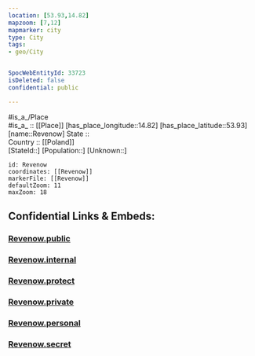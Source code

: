 ```yaml
---
location: [53.93,14.82] 
mapzoom: [7,12] 
mapmarker: city 
type: City
tags:
- geo/City


SpocWebEntityId: 33723
isDeleted: false
confidential: public

---
```

#is_a_/Place  
#is_a_ :: [[Place]] 
[has_place_longitude::14.82] 
[has_place_latitude::53.93] 
[name::Revenow] 
State ::  
Country :: [[Poland]]  
[StateId::] 
[Population::] 
[Unknown::] 


```leaflet
id: Revenow
coordinates: [[Revenow]] 
markerFile: [[Revenow]] 
defaultZoom: 11 
maxZoom: 18
```


## Confidential Links & Embeds: 

### [Revenow.public](/_public/\Earth\Continent\Europe\Europe~East\Poland\Provinces~Poland\West_Pomeranian\CityRevenow.public.md) 

### [Revenow.internal](/_internal/\Earth\Continent\Europe\Europe~East\Poland\Provinces~Poland\West_Pomeranian\CityRevenow.internal.md) 

### [Revenow.protect](/_protect/\Earth\Continent\Europe\Europe~East\Poland\Provinces~Poland\West_Pomeranian\CityRevenow.protect.md) 

### [Revenow.private](/_private/\Earth\Continent\Europe\Europe~East\Poland\Provinces~Poland\West_Pomeranian\CityRevenow.private.md) 

### [Revenow.personal](/_personal/\Earth\Continent\Europe\Europe~East\Poland\Provinces~Poland\West_Pomeranian\CityRevenow.personal.md) 

### [Revenow.secret](/_secret/\Earth\Continent\Europe\Europe~East\Poland\Provinces~Poland\West_Pomeranian\CityRevenow.secret.md)

